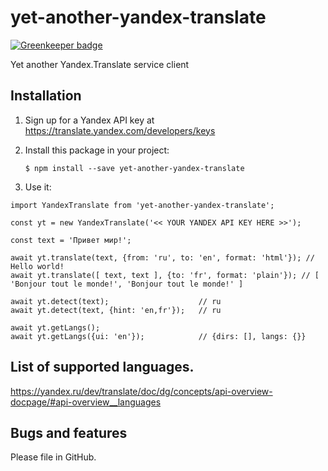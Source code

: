 # yet-another-yandex-translate

[![Greenkeeper badge](https://badges.greenkeeper.io/norbornen/yet-another-yandex-translate.svg)](https://greenkeeper.io/)

Yet another Yandex.Translate service client

## Installation

1.  Sign up for a Yandex API key at https://translate.yandex.com/developers/keys

2.  Install this package in your project:

        $ npm install --save yet-another-yandex-translate

3.  Use it:

```
import YandexTranslate from 'yet-another-yandex-translate';

const yt = new YandexTranslate('<< YOUR YANDEX API KEY HERE >>');

const text = 'Привет мир!';

await yt.translate(text, {from: 'ru', to: 'en', format: 'html'}); // Hello world!
await yt.translate([ text, text ], {to: 'fr', format: 'plain'}); // [ 'Bonjour tout le monde!', 'Bonjour tout le monde!' ]

await yt.detect(text);                    // ru
await yt.detect(text, {hint: 'en,fr'});   // ru

await yt.getLangs();
await yt.getLangs({ui: 'en'});            // {dirs: [], langs: {}}
```

## List of supported languages.

https://yandex.ru/dev/translate/doc/dg/concepts/api-overview-docpage/#api-overview__languages

## Bugs and features

Please file in GitHub.
